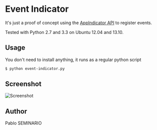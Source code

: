 Event Indicator
===============

It's just a proof of concept using the [AppIndicator API](http://developer.ubuntu.com/api/ubuntu-12.04/c/AppIndicator3-0.1.html) to register events.

Tested with Python 2.7 and 3.3 on Ubuntu 12.04 and 13.10.


Usage
-----

You don't need to install anything, it runs as a regular python script

```bash
$ python event-indicator.py
```


Screenshot
----------

![Screenshot](http://seminar.io/media/screenshots/event-indicator.png)


Author
------
Pablo SEMINARIO
